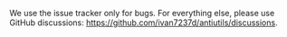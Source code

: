We use the issue tracker only for bugs. For everything else, please use GitHub discussions: https://github.com/ivan7237d/antiutils/discussions.
